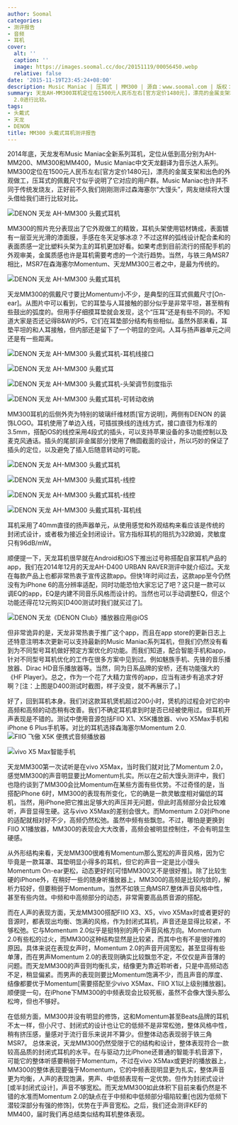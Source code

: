 ```yaml
---
author: Soomal
categories:
- 测评报告
- 音频
- 耳机
cover:
  alt: ''
  caption: ''
  image: https://images.soomal.cc/doc/20151119/00056450.webp
  relative: false
date: '2015-11-19T23:45:24+08:00'
description: Music Maniac | 压耳式 | MM300 | 源自：www.soomal.com | 版权：原创 |  平均/总评分：09.80/147
summary: 天龙AH-MM300耳机定位在1500元人民币左右[官方定价1480元]，漂亮的金属支架和出色的外观做工，压耳式的佩戴尺寸似乎说明了它对应的用户群。这里我们也正好与定位相似的森海塞尔Momentum
  2.0进行比较。
tags:
- 头戴式
- 天龙
- DENON
title: MM300 头戴式耳机测评报告
---
```


2014年底，天龙发布Music Maniac全新系列耳机，定位从低到高分别为AH-MM200、MM300和MM400，Music Maniac中文天龙翻译为音乐达人系列。MM300定位在1500元人民币左右[官方定价1480元]，漂亮的金属支架和出色的外观做工，压耳式的佩戴尺寸似乎说明了它对应的用户群。Music Maniac也许并不同于传统发烧友，正好前不久我们刚刚测评过森海塞尔“大馒头”，网友继续将大馒头借给我们进行比较对比。



![DENON 天龙 AH-MM300 头戴式耳机](https://images.soomal.cc/doc/20151109/00056201.webp)



MM300的照片充分表现出了它外观做工的精致，耳机头架使用铝材铸成，表面镀有一层亚光光滑的漆面膜，手感在冬天足够冰凉？不过这样的弧线设计配合柔和的表面质感一定比塑料头架为主的耳机更加好看。如果考虑到目前流行的搭配手机的外观审美，金属质感也许是耳机需要考虑的一个流行趋势。当然，与铁三角MSR7相比，MSR7在森海塞尔Momentum、天龙MM300三者之中，是最为传统的。



![DENON 天龙 AH-MM300 头戴式耳机](https://images.soomal.cc/doc/20151109/00056202.webp)



天龙MM300的佩戴尺寸要比Momentum小不少，是典型的压耳式佩戴尺寸[On-ear]。从图片中可以看到，它的耳垫与人耳接触的部分似乎是非常平坦，甚至稍有些鼓出的弧度的。但用手仔细摸耳垫就会发现，这个“压耳”还是有些不同的。不知道大家是否还记得B&W的P5，它们在耳垫部分结构有些相似。虽然外部来看，耳垫平坦的和人耳接触，但内部还是留下了一个明显的空间。人耳与扬声器单元之间还是有一些距离。



![DENON 天龙 AH-MM300 头戴式耳机-耳机线接口](https://images.soomal.cc/doc/20151109/00056209_01.webp)



![DENON 天龙 AH-MM300 头戴式耳](https://images.soomal.cc/doc/20151109/00056210_01.webp)



![DENON 天龙 AH-MM300 头戴式耳机-头架调节刻度指示](https://images.soomal.cc/doc/20151109/00056211_01.webp)



![DENON 天龙 AH-MM300 头戴式耳机-可转动收纳](https://images.soomal.cc/doc/20151109/00056212_01.webp)



MM300耳机的后侧外壳为特别的玻璃纤维材质[官方说明]，两侧有DENON 的装饰LOGO。耳机使用了单边入线，可插拔换线的连线方式，接口直径为标准的3.5mm，搭配iOS的线控采用4段式的插头，可以支持苹果设备的多功能控制以及麦克风通话。插头的尾部[非金属部分]使用了椭圆截面的设计，所以巧妙的保证了插头的定位，以及避免了插入后随意转动的可能。



![DENON 天龙 AH-MM300 头戴式耳机](https://images.soomal.cc/doc/20151109/00056215_01.webp)



![DENON 天龙 AH-MM300 头戴式耳机-线控](https://images.soomal.cc/doc/20151109/00056216_01.webp)



![DENON 天龙 AH-MM300 头戴式耳机-线控](https://images.soomal.cc/doc/20151109/00056217_01.webp)



![DENON 天龙 AH-MM300 头戴式耳机-耳机线](https://images.soomal.cc/doc/20151109/00056218_01.webp)



耳机采用了40mm直径的扬声器单元，从使用感觉和外观结构来看应该是传统的封闭式设计，或者极为接近全封闭设计。官方指标耳机的阻抗为32欧姆，灵敏度只有96dB/mW。



顺便提一下，天龙耳机很早就在Android和iOS下推出过号称搭配自家耳机产品的app，我们在2014年12月的天龙AH-D400 URBAN RAVER测评中就介绍过。天龙在每款产品上也都非常热衷于宣传这款app。但快1年时间过去，这款app至今仍然没有为iPhone 6的高分辨率适配，同时功能恐怕大家忘记了吧？这只是一款可以调EQ的app，EQ是内建不同音乐风格而设计的。当然也可以手动调整EQ，但这个功能还得花12元购买[D400测试时我们就买过了]。



![DENON 天龙《DENON Club》播放器应用@iOS](https://images.soomal.cc/doc/20141202/00047780.webp)



但非常诡异的是，天龙非常热衷于推广这个app，而且在app store的更新日志上还特意注明本次更新可以支持最新的Music Maniac系列耳机，但我们仍然没有看到为不同型号耳机做好预定方案优化的功能。而我们知道，配合智能手机和app，针对不同型号耳机优化的工作在很多方案中见到过。例如魅族手机、先锋的音乐播放器、Dirac HD音乐播放器等。当然，同为日系品牌的安桥，还有功能强大的《HF Player》。总之，作为一个花了大精力宣传的app，应当有进步有追求才好啊？[注：上图是D400测试时截图，样子没变，就不再展示了。]

好了，回到耳机本身。我们对这款耳机煲机超过200小时，煲机的过程会对它的中高频和高频的动态稍有改善。我们不确定耳机拿到时是否已经被使用过。但耳机开声表现是不错的。测试中使用音源包括FIIO X1、X5K播放器、vivo X5Max手机和iPhone 6 Plus手机等。对比的耳机选择森海塞尔Momentum 2.0.
![FIIO 飞傲 X5K 便携式音频播放器](https://images.soomal.cc/doc/20151118/00056392_01.webp)




![vivo X5 Max智能手机](https://images.soomal.cc/doc/20141210/00047900_01.webp)




天龙MM300第一次试听是在vivo X5Max，当时我们就对比了Momentum 2.0，感觉MM300的声音明显要比Momentum扎实。所以在之前大馒头测评中，我们也隐约谈到了MM300会比Momentum在某些方面有些优势。不过奇怪的是，当搭配iPhone 6时，MM300的表现有所变化，它的确是一款灵敏度相对偏低的耳机，当然，用iPhone把它推出足够大的声压并无问题，但此时高频部分会比较难听，声音显得生硬。这与vivo X5Max的差别会很大。而Momentum 2.0对iPhone的适配就相对好不少，高频仍然松弛。虽然中频有些飘忽。不过，哪怕是更换到FIIO X1播放器，MM300的表现会大大改善，高频会被明显控制住，不会有明显生硬感。

从外形结构来看，天龙MM300很难有Momentum那么宽松的声音风格，因为它毕竟是一款耳罩、耳垫明显小得多的耳机，但它的声音一定是比小馒头Momentum On-ear更松，动态更好的[可惜MM300又不是很好推]。除了比较生硬的iPhone外，在稍好一些的随身听播放器上，MM300的高频是比较内敛的，解析力较好，但要稍弱于Momentum，当然不如铁三角MSR7.整体声音风格中性，甚至有些内敛。中频和中高频部分的动态，非常需要高品质音源的搭配。

而在人声的表现方面，天龙MM300搭配FIIO X3、X5，vivo X5Max时或者更好的音源时，都表现出均衡、饱满的风格，作为封闭式耳机，声音还是显得比较紧，不够松弛。它与Momentum 2.0似乎是挺特别的两个声音风格方向。Momentum 2.0有些松的过火，而MM300这种结构显然是比较紧，而其中也有不是很好推的原因。具体来说在表现女声时，Momentum 2.0的声音开阔宽松，甚至显得有些单薄，而在男声Momentum 2.0的表现则确实比较飘忽不定，不仅仅是声音薄的问题。而天龙MM300的声音则均衡扎实，结像更为靠近聆听者，只是中高频动态不足，稍显偏紧。而男声的表现则要比Momentum饱满不少，而且声音的厚度、结像都要优于Momentum[需要搭配至少vivo X5Max、FIIO X1以上级别播放器]。顺便提一句，在iPhone下MM300的中频表现会比较死板，虽然不会像大馒头那么松垮，但也不够好。

在低频方面，MM300并没有明显的修饰，这和Momentum甚至Beats品牌的耳机不太一样，但小尺寸、封闭式的设计也让它的低频不是非常松弛，整体风格中性，稍有挤压感，量感对于流行音乐来说并不算少。但整体动态表现弱于铁三角MSR7。
总体来说，天龙MM300仍然受限于它的结构和设计，整体表现符合一款较高品质的封闭式耳机的水平。在与驱动力比iPhone还普通的智能手机音源下，可能它的整体听感要稍弱于Momentum，不过在vivo X5Max或更好的播放器上，MM300的整体表现要强于Momentum，它的中频表现明显更为扎实，整体声音更为均衡，人声的表现饱满，男声、中低频表现有一定优势。但作为封闭式设计[或半封闭式设计]，声音不够宽松。而天龙MM300如此体积下目前来看仍然是不错的水准而Momentum 2.0的缺点在于中频和中低频部分塌陷较重[也因为低频下潜较深部分有强的修饰]，优势在于声音宽松。之后，我们还会测评KEF的MM400，届时我们再总结类似结构耳机整体表现。